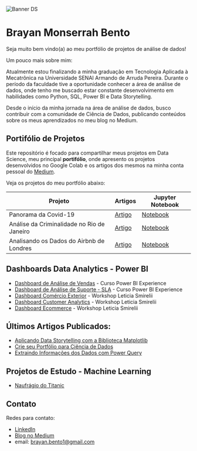 ![Banner DS](https://github.com/brayannmb/Data-Science/blob/main/banner_data_science/banner.png?raw=true)

# **Brayan Monserrah Bento**
 Seja muito bem vindo(a) ao meu portfólio de projetos de análise de dados!
 
Um pouco mais sobre mim:

Atualmente estou finalizando a minha graduação em Tecnologia Aplicada à Mecatrônica na Universidade SENAI Armando de Arruda Pereira. Durante o período da faculdade tive a oportunidade conhecer a área de análise de dados, onde tenho me buscado estar constante desenvolvimento em habilidades como Python, SQL, Power BI e Data Storytelling.

Desde o início da minha jornada na área de análise de dados, busco contribuir com a comunidade de Ciência de Dados, publicando conteúdos sobre os meus aprendizados no meu blog no Medium.


## **Portifólio de Projetos**

Este repositório é focado para compartilhar meus projetos em Data Science, meu princípal **portifólio**, onde apresento os projetos desenvolvidos no Google Colab e os artigos dos mesmos na minha conta pessoal do [Medium](https://brayan-monserrah.medium.com/).

Veja os projetos do meu portfólio abaixo:

Projeto | Artigos | Jupyter Notebook
---|---|---|
Panorama da Covid-19 | [Artigo](https://bit.ly/3fbhIi2) | [Notebook](https://github.com/brayannmb/Data-Science/blob/main/projeto_covid_19/analise_covid.ipynb) 
Análise da Criminalidade no Rio de Janeiro | [Artigo](https://bit.ly/39zOXIk) | [Notebook](https://github.com/brayannmb/Data-Science/blob/main/projeto_criminalidade_rio/projeto_criminalidade_rio_janeiro.ipynb)
Analisando os Dados do Airbnb de Londres |[Artigo](https://bit.ly/3r91Fnk) | [Notebook](https://github.com/brayannmb/Data-Science/blob/main/projeto_airbnb_londres/Analisando_os_Dados_do_Airbnb_Londres.ipynb)

## **Dashboards Data Analytics - Power BI**

* [Dashboard de Análise de Vendas](https://bit.ly/3qZVyFv) - Curso Power BI Experience
* [Dashboard de Análise de Suporte - SLA](https://bit.ly/339GHP6) - Curso Power BI Experience
* [Dashboard Comércio Exterior](https://bit.ly/3BXoBLW) - Workshop Leticia Smirelii
* [Dashboard Customer Analytics](https://bit.ly/3wC5plK) - Workshop Leticia Smirelii
* [Dashboard Ecommerce](https://bit.ly/3CpNArt) - Workshop Leticia Smirelii

## **Últimos Artigos Publicados:**

* [Aplicando Data Storytelling com a Biblioteca Matplotlib](https://medium.com/data-hackers/aplicando-data-storytelling-com-a-biblioteca-matplotlib-1a495ac69f37)
* [Crie seu Portfólio para Ciência de Dados](https://medium.com/data-hackers/crie-o-seu-portf%C3%B3lio-para-data-science-8e6525051cb8)
* [Extraindo Informações dos Dados com Power Query](https://brayan-monserrah.medium.com/extraindo-informa%C3%A7%C3%B5es-dos-dados-no-power-query-42918569531a)

## **Projetos de Estudo - Machine Learning**

* [Naufrágio do Titanic](https://github.com/brayannmb/Data-Science/blob/main/projeto_titanic.ipynb)

## **Contato**
Redes para contato:

* [LinkedIn](https://linkedin.com/in/brayan-bento)
* [Blog no Medium](https://brayan-monserrah.medium.com/) 
* email: brayan.bento1@gmail.com
